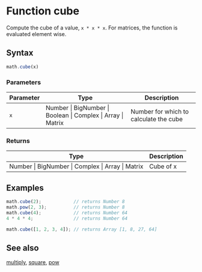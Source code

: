 # Function cube

Compute the cube of a value, `x * x * x`.
For matrices, the function is evaluated element wise.


## Syntax

```js
math.cube(x)
```

### Parameters

Parameter | Type | Description
--------- | ---- | -----------
`x` | Number &#124; BigNumber &#124; Boolean &#124; Complex &#124; Array &#124; Matrix | Number for which to calculate the cube

### Returns

Type | Description
---- | -----------
Number &#124; BigNumber &#124; Complex &#124; Array &#124; Matrix | Cube of x


## Examples

```js
math.cube(2);            // returns Number 8
math.pow(2, 3);          // returns Number 8
math.cube(4);            // returns Number 64
4 * 4 * 4;               // returns Number 64

math.cube([1, 2, 3, 4]); // returns Array [1, 8, 27, 64]
```


## See also

[multiply](multiply.md),
[square](square.md),
[pow](pow.md)


<!-- Note: This file is automatically generated from source code comments. Changes made in this file will be overridden. -->
